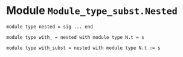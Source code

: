 
# Module `Module_type_subst.Nested`

```
module type nested = sig ... end
```
```
module type with_ = nested with module type N.t = s
```
```
module type with_subst = nested with module type N.t := s
```